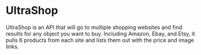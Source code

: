 # UltraShop

UltraShop is an API that will go to multiple shopping websites and find results for any object you want to buy. 
Including Amazon, Ebay, and Etsy, it pulls 6 products from each site and lists them out with the price and image links.
